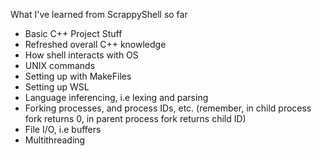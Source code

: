 What I've learned from ScrappyShell so far

- Basic C++ Project Stuff
- Refreshed overall C++ knowledge
- How shell interacts with OS
- UNIX commands
- Setting up with MakeFiles
- Setting up WSL
- Language inferencing, i.e lexing and parsing
- Forking processes, and process IDs, etc. (remember, in child process fork returns 0, in parent process fork returns child ID)
- File I/O, i.e buffers
- Multithreading
